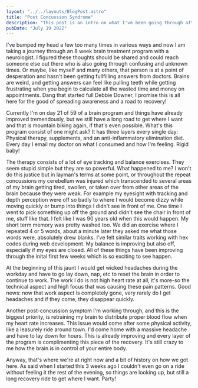 ```yaml
---
layout: "../../layouts/BlogPost.astro"
title: "Post Concussion Syndrome"
description: "This post is an intro on what I've been going through after bumping my head too many times."
pubDate: "July 19 2022"
---
```


I've bumped my head a few too many times in various ways and now I am taking a journey through an 8 week brain treatment program with a neurologist. I figured these thoughts should be shared and could reach someone else out there who is also going through confusing and unknown times. Or maybe, like myself and many others, that person is at a point of desperation and hasn't been getting fullfilling answers from doctors. Brains are weird, and getting answers can feel like pulling teeth while getting frustrating when you begin to calculate all the wasted time and money on appointments. Dang that started full Debbie Downer, I promise this is all here for the good of spreading awareness and a road to recovery!

Currently I'm on day 21 of 59 of a brain program and things have already improved tremendously, but we still have a long road to get where I want and that is mountain biking again, if that's even possible. What's this program consist of one might ask? It has three layers every single day: Physical therapy, supplements, and an anti-inflammatory elimination diet. Every day I email my doctor on what I consumed and how I'm feeling. Rigid baby!

The therapy consists of a lot of eye tracking and balance exercises. They seem stupid simple but they are so powerful. What happened to me? I won't do this justice but in layman's terms at some point, or throughout the repeat concussions my cerebellum was injured which transcended to several areas of my brain getting tired, swollen, or taken over from other areas of the brain because they were weak. For example my eyesight with tracking and depth perception were off so badly to where I would become dizzy while moving quickly or bump into things I didn't see in front of me. One time I went to pick something up off the ground and didn't see the chair in front of me, stuff like that. I felt like I was 90 years old when this would happen. My short term memory was pretty washed too. We did an exercise where I repeated 4 or 5 words, about a minute later they asked me what those words were, absolutely drew blanks. I've felt similar traits working with hex codes during web development. My balance is improving but also off, especially if my eyes are closed. All of these things have been improving through the inital first few weeks which is so exciting to see happen.

At the beginning of this jaunt I would get wicked headaches during the workday and have to go lay down, nap, etc to reset the brain in order to continue to work. The work I do is not high heart rate at all, it's more-so the technical aspect and high focus that was causing these pain patterns. Good news: now that work aspect is completely gone, very rarely do I get headaches and if they come, they disappear quickly.

Another post-concussion symptom I'm working through, and this is the biggest priority, is retraining my brain to distribute proper blood flow when my heart rate increases. This issue would come after some physical activity, like a leasurely ride around town. I'd come home with a massive headache and have to lay down for hours. This is already improving and every layer of the program is complimenting this piece of the recovery. It's still crazy to me how the brain is in control of your entire body.

Anyway, that's where we're at right now and a bit of history on how we got here. As said when I started this 3 weeks ago I couldn't even go on a ride without feeling it the rest of the evening, so things are looking up, but still a long recovery ride to get where I want. Party!